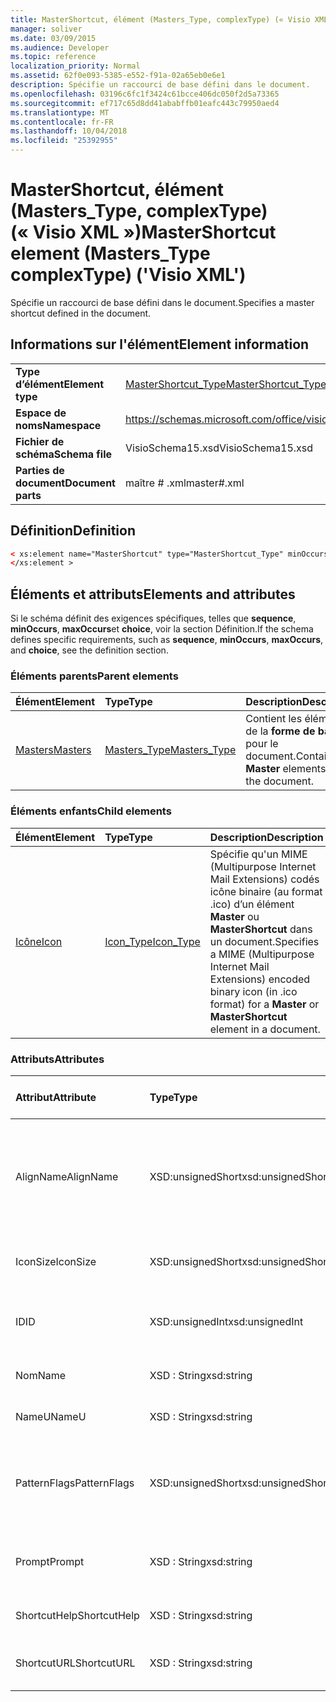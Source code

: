 ```yaml
---
title: MasterShortcut, élément (Masters_Type, complexType) (« Visio XML »)
manager: soliver
ms.date: 03/09/2015
ms.audience: Developer
ms.topic: reference
localization_priority: Normal
ms.assetid: 62f0e093-5385-e552-f91a-02a65eb0e6e1
description: Spécifie un raccourci de base défini dans le document.
ms.openlocfilehash: 03196c6fc1f3424c61bcce406dc050f2d5a73365
ms.sourcegitcommit: ef717c65d8dd41ababffb01eafc443c79950aed4
ms.translationtype: MT
ms.contentlocale: fr-FR
ms.lasthandoff: 10/04/2018
ms.locfileid: "25392955"
---
```

# <a name="mastershortcut-element-masterstype-complextype-visio-xml"></a><span data-ttu-id="d3708-103">MasterShortcut, élément (Masters_Type, complexType) (« Visio XML »)</span><span class="sxs-lookup"><span data-stu-id="d3708-103">MasterShortcut element (Masters_Type complexType) ('Visio XML')</span></span>

<span data-ttu-id="d3708-104">Spécifie un raccourci de base défini dans le document.</span><span class="sxs-lookup"><span data-stu-id="d3708-104">Specifies a master shortcut defined in the document.</span></span>
  
## <a name="element-information"></a><span data-ttu-id="d3708-105">Informations sur l'élément</span><span class="sxs-lookup"><span data-stu-id="d3708-105">Element information</span></span>

|||
|:-----|:-----|
|<span data-ttu-id="d3708-106">**Type d’élément**</span><span class="sxs-lookup"><span data-stu-id="d3708-106">**Element type**</span></span> <br/> |[<span data-ttu-id="d3708-107">MasterShortcut_Type</span><span class="sxs-lookup"><span data-stu-id="d3708-107">MasterShortcut_Type</span></span>](mastershortcut_type-complextypevisio-xml.md) <br/> |
|<span data-ttu-id="d3708-108">**Espace de noms**</span><span class="sxs-lookup"><span data-stu-id="d3708-108">**Namespace**</span></span> <br/> |https://schemas.microsoft.com/office/visio/2012/main  <br/> |
|<span data-ttu-id="d3708-109">**Fichier de schéma**</span><span class="sxs-lookup"><span data-stu-id="d3708-109">**Schema file**</span></span> <br/> |<span data-ttu-id="d3708-110">VisioSchema15.xsd</span><span class="sxs-lookup"><span data-stu-id="d3708-110">VisioSchema15.xsd</span></span>  <br/> |
|<span data-ttu-id="d3708-111">**Parties de document**</span><span class="sxs-lookup"><span data-stu-id="d3708-111">**Document parts**</span></span> <br/> |<span data-ttu-id="d3708-112">maître # .xml</span><span class="sxs-lookup"><span data-stu-id="d3708-112">master#.xml</span></span>  <br/> |
   
## <a name="definition"></a><span data-ttu-id="d3708-113">Définition</span><span class="sxs-lookup"><span data-stu-id="d3708-113">Definition</span></span>

```XML
< xs:element name="MasterShortcut" type="MasterShortcut_Type" minOccurs="0" maxOccurs="unbounded" >
</xs:element >
```

## <a name="elements-and-attributes"></a><span data-ttu-id="d3708-114">Éléments et attributs</span><span class="sxs-lookup"><span data-stu-id="d3708-114">Elements and attributes</span></span>

<span data-ttu-id="d3708-115">Si le schéma définit des exigences spécifiques, telles que **sequence**, **minOccurs**, **maxOccurs**et **choice**, voir la section Définition.</span><span class="sxs-lookup"><span data-stu-id="d3708-115">If the schema defines specific requirements, such as **sequence**, **minOccurs**, **maxOccurs**, and **choice**, see the definition section.</span></span> 
  
### <a name="parent-elements"></a><span data-ttu-id="d3708-116">Éléments parents</span><span class="sxs-lookup"><span data-stu-id="d3708-116">Parent elements</span></span>

|<span data-ttu-id="d3708-117">**Élément**</span><span class="sxs-lookup"><span data-stu-id="d3708-117">**Element**</span></span>|<span data-ttu-id="d3708-118">**Type**</span><span class="sxs-lookup"><span data-stu-id="d3708-118">**Type**</span></span>|<span data-ttu-id="d3708-119">**Description**</span><span class="sxs-lookup"><span data-stu-id="d3708-119">**Description**</span></span>|
|:-----|:-----|:-----|
|[<span data-ttu-id="d3708-120">Masters</span><span class="sxs-lookup"><span data-stu-id="d3708-120">Masters</span></span>](masters-elementvisio-xml.md) <br/> |[<span data-ttu-id="d3708-121">Masters_Type</span><span class="sxs-lookup"><span data-stu-id="d3708-121">Masters_Type</span></span>](masters_type-complextypevisio-xml.md) <br/> |<span data-ttu-id="d3708-122">Contient les éléments de la **forme de base** pour le document.</span><span class="sxs-lookup"><span data-stu-id="d3708-122">Contains the **Master** elements for the document.</span></span>  <br/> |
   
### <a name="child-elements"></a><span data-ttu-id="d3708-123">Éléments enfants</span><span class="sxs-lookup"><span data-stu-id="d3708-123">Child elements</span></span>

|<span data-ttu-id="d3708-124">**Élément**</span><span class="sxs-lookup"><span data-stu-id="d3708-124">**Element**</span></span>|<span data-ttu-id="d3708-125">**Type**</span><span class="sxs-lookup"><span data-stu-id="d3708-125">**Type**</span></span>|<span data-ttu-id="d3708-126">**Description**</span><span class="sxs-lookup"><span data-stu-id="d3708-126">**Description**</span></span>|
|:-----|:-----|:-----|
|[<span data-ttu-id="d3708-127">Icône</span><span class="sxs-lookup"><span data-stu-id="d3708-127">Icon</span></span>](icon-element-mastershortcut_type-complextypevisio-xml.md) <br/> |[<span data-ttu-id="d3708-128">Icon_Type</span><span class="sxs-lookup"><span data-stu-id="d3708-128">Icon_Type</span></span>](icon_type-complextypevisio-xml.md) <br/> |<span data-ttu-id="d3708-129">Spécifie qu'un MIME (Multipurpose Internet Mail Extensions) codés icône binaire (au format .ico) d’un élément **Master** ou **MasterShortcut** dans un document.</span><span class="sxs-lookup"><span data-stu-id="d3708-129">Specifies a MIME (Multipurpose Internet Mail Extensions) encoded binary icon (in .ico format) for a **Master** or **MasterShortcut** element in a document.</span></span>  <br/> |
   
### <a name="attributes"></a><span data-ttu-id="d3708-130">Attributs</span><span class="sxs-lookup"><span data-stu-id="d3708-130">Attributes</span></span>

|<span data-ttu-id="d3708-131">**Attribut**</span><span class="sxs-lookup"><span data-stu-id="d3708-131">**Attribute**</span></span>|<span data-ttu-id="d3708-132">**Type**</span><span class="sxs-lookup"><span data-stu-id="d3708-132">**Type**</span></span>|<span data-ttu-id="d3708-133">**Obligatoire**</span><span class="sxs-lookup"><span data-stu-id="d3708-133">**Required**</span></span>|<span data-ttu-id="d3708-134">**Description**</span><span class="sxs-lookup"><span data-stu-id="d3708-134">**Description**</span></span>|<span data-ttu-id="d3708-135">**Valeurs possibles**</span><span class="sxs-lookup"><span data-stu-id="d3708-135">**Possible values**</span></span>|
|:-----|:-----|:-----|:-----|:-----|
|<span data-ttu-id="d3708-136">AlignName</span><span class="sxs-lookup"><span data-stu-id="d3708-136">AlignName</span></span>  <br/> |<span data-ttu-id="d3708-137">XSD:unsignedShort</span><span class="sxs-lookup"><span data-stu-id="d3708-137">xsd:unsignedShort</span></span>  <br/> |<span data-ttu-id="d3708-138">facultatif</span><span class="sxs-lookup"><span data-stu-id="d3708-138">optional</span></span>  <br/> |<span data-ttu-id="d3708-139">Spécifie si le texte de l’élément dans la fenêtre de gabarit est aligné à gauche, à droite ou centre.</span><span class="sxs-lookup"><span data-stu-id="d3708-139">Specifies whether the element's text in the stencil window is aligned left, right, or center.</span></span>  <br/> |<span data-ttu-id="d3708-140">Valeurs du type xsd:unsignedShort.</span><span class="sxs-lookup"><span data-stu-id="d3708-140">Values of the xsd:unsignedShort type.</span></span>  <br/> |
|<span data-ttu-id="d3708-141">IconSize</span><span class="sxs-lookup"><span data-stu-id="d3708-141">IconSize</span></span>  <br/> |<span data-ttu-id="d3708-142">XSD:unsignedShort</span><span class="sxs-lookup"><span data-stu-id="d3708-142">xsd:unsignedShort</span></span>  <br/> |<span data-ttu-id="d3708-143">facultatif</span><span class="sxs-lookup"><span data-stu-id="d3708-143">optional</span></span>  <br/> |<span data-ttu-id="d3708-144">La taille d’icône de l’élément.</span><span class="sxs-lookup"><span data-stu-id="d3708-144">The size of the element's icon.</span></span>  <br/> |<span data-ttu-id="d3708-145">Valeurs du type xsd:unsignedShort.</span><span class="sxs-lookup"><span data-stu-id="d3708-145">Values of the xsd:unsignedShort type.</span></span>  <br/> |
|<span data-ttu-id="d3708-146">ID</span><span class="sxs-lookup"><span data-stu-id="d3708-146">ID</span></span>  <br/> |<span data-ttu-id="d3708-147">XSD:unsignedInt</span><span class="sxs-lookup"><span data-stu-id="d3708-147">xsd:unsignedInt</span></span>  <br/> |<span data-ttu-id="d3708-148">obligatoire</span><span class="sxs-lookup"><span data-stu-id="d3708-148">required</span></span>  <br/> |<span data-ttu-id="d3708-149">ID unique de l’élément dans l’élément parent.</span><span class="sxs-lookup"><span data-stu-id="d3708-149">The unique ID of the element within its parent element.</span></span>  <br/> |<span data-ttu-id="d3708-150">Valeurs du type xsd:unsignedInt.</span><span class="sxs-lookup"><span data-stu-id="d3708-150">Values of the xsd:unsignedInt type.</span></span>  <br/> |
|<span data-ttu-id="d3708-151">Nom</span><span class="sxs-lookup"><span data-stu-id="d3708-151">Name</span></span>  <br/> |<span data-ttu-id="d3708-152">XSD : String</span><span class="sxs-lookup"><span data-stu-id="d3708-152">xsd:string</span></span>  <br/> |<span data-ttu-id="d3708-153">facultatif</span><span class="sxs-lookup"><span data-stu-id="d3708-153">optional</span></span>  <br/> |<span data-ttu-id="d3708-154">Le nom de l’élément.</span><span class="sxs-lookup"><span data-stu-id="d3708-154">The name of the element.</span></span>  <br/> |<span data-ttu-id="d3708-155">Valeurs du type xsd : String.</span><span class="sxs-lookup"><span data-stu-id="d3708-155">Values of the xsd:string type.</span></span>  <br/> |
|<span data-ttu-id="d3708-156">NameU</span><span class="sxs-lookup"><span data-stu-id="d3708-156">NameU</span></span>  <br/> |<span data-ttu-id="d3708-157">XSD : String</span><span class="sxs-lookup"><span data-stu-id="d3708-157">xsd:string</span></span>  <br/> |<span data-ttu-id="d3708-158">facultatif</span><span class="sxs-lookup"><span data-stu-id="d3708-158">optional</span></span>  <br/> |<span data-ttu-id="d3708-159">Nom universel de l’élément.</span><span class="sxs-lookup"><span data-stu-id="d3708-159">The universal name of the element.</span></span>  <br/> |<span data-ttu-id="d3708-160">Valeurs du type xsd : String.</span><span class="sxs-lookup"><span data-stu-id="d3708-160">Values of the xsd:string type.</span></span>  <br/> |
|<span data-ttu-id="d3708-161">PatternFlags</span><span class="sxs-lookup"><span data-stu-id="d3708-161">PatternFlags</span></span>  <br/> |<span data-ttu-id="d3708-162">XSD:unsignedShort</span><span class="sxs-lookup"><span data-stu-id="d3708-162">xsd:unsignedShort</span></span>  <br/> |<span data-ttu-id="d3708-163">facultatif</span><span class="sxs-lookup"><span data-stu-id="d3708-163">optional</span></span>  <br/> |<span data-ttu-id="d3708-164">Détermine si une forme de base se comporte comme un motif personnalisé.</span><span class="sxs-lookup"><span data-stu-id="d3708-164">Determines whether a master behaves as a custom pattern.</span></span>  <br/> |<span data-ttu-id="d3708-165">Valeurs du type xsd:unsignedShort.</span><span class="sxs-lookup"><span data-stu-id="d3708-165">Values of the xsd:unsignedShort type.</span></span>  <br/> |
|<span data-ttu-id="d3708-166">Prompt</span><span class="sxs-lookup"><span data-stu-id="d3708-166">Prompt</span></span>  <br/> |<span data-ttu-id="d3708-167">XSD : String</span><span class="sxs-lookup"><span data-stu-id="d3708-167">xsd:string</span></span>  <br/> |<span data-ttu-id="d3708-168">facultatif</span><span class="sxs-lookup"><span data-stu-id="d3708-168">optional</span></span>  <br/> |<span data-ttu-id="d3708-169">La barre d’état et l’outil de Conseil invite pour l’élément.</span><span class="sxs-lookup"><span data-stu-id="d3708-169">The status bar and tool tip prompt for the element.</span></span>  <br/> |<span data-ttu-id="d3708-170">Valeurs du type xsd : String.</span><span class="sxs-lookup"><span data-stu-id="d3708-170">Values of the xsd:string type.</span></span>  <br/> |
|<span data-ttu-id="d3708-171">ShortcutHelp</span><span class="sxs-lookup"><span data-stu-id="d3708-171">ShortcutHelp</span></span>  <br/> |<span data-ttu-id="d3708-172">XSD : String</span><span class="sxs-lookup"><span data-stu-id="d3708-172">xsd:string</span></span>  <br/> |<span data-ttu-id="d3708-173">facultatif</span><span class="sxs-lookup"><span data-stu-id="d3708-173">optional</span></span>  <br/> |<span data-ttu-id="d3708-174">Une chaîne d’aide pour l’élément.</span><span class="sxs-lookup"><span data-stu-id="d3708-174">A help string for the element.</span></span>  <br/> |<span data-ttu-id="d3708-175">Valeurs du type xsd : String.</span><span class="sxs-lookup"><span data-stu-id="d3708-175">Values of the xsd:string type.</span></span>  <br/> |
|<span data-ttu-id="d3708-176">ShortcutURL</span><span class="sxs-lookup"><span data-stu-id="d3708-176">ShortcutURL</span></span>  <br/> |<span data-ttu-id="d3708-177">XSD : String</span><span class="sxs-lookup"><span data-stu-id="d3708-177">xsd:string</span></span>  <br/> |<span data-ttu-id="d3708-178">facultatif</span><span class="sxs-lookup"><span data-stu-id="d3708-178">optional</span></span>  <br/> |<span data-ttu-id="d3708-179">URL d’un élément **MasterShortcut** .</span><span class="sxs-lookup"><span data-stu-id="d3708-179">A URL to a **MasterShortcut** element.</span></span>  <br/> |<span data-ttu-id="d3708-180">Valeurs du type xsd : String.</span><span class="sxs-lookup"><span data-stu-id="d3708-180">Values of the xsd:string type.</span></span>  <br/> |
   

